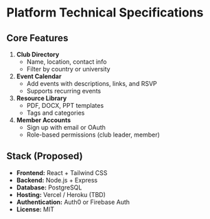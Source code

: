 # Platform Technical Specifications

## Core Features
1. **Club Directory**
   - Name, location, contact info
   - Filter by country or university
2. **Event Calendar**
   - Add events with descriptions, links, and RSVP
   - Supports recurring events
3. **Resource Library**
   - PDF, DOCX, PPT templates
   - Tags and categories
4. **Member Accounts**
   - Sign up with email or OAuth
   - Role-based permissions (club leader, member)

## Stack (Proposed)
- **Frontend:** React + Tailwind CSS
- **Backend:** Node.js + Express
- **Database:** PostgreSQL
- **Hosting:** Vercel / Heroku (TBD)
- **Authentication:** Auth0 or Firebase Auth
- **License:** MIT
